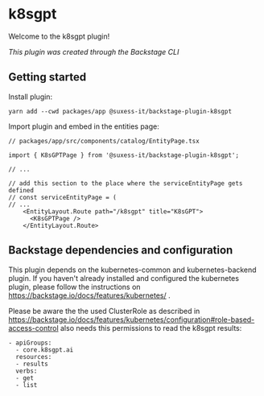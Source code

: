 # k8sgpt

Welcome to the k8sgpt plugin!

_This plugin was created through the Backstage CLI_

## Getting started

Install plugin:
```
yarn add --cwd packages/app @suxess-it/backstage-plugin-k8sgpt
```

Import plugin and embed in the entities page:

```
// packages/app/src/components/catalog/EntityPage.tsx

import { K8sGPTPage } from '@suxess-it/backstage-plugin-k8sgpt';

// ...

// add this section to the place where the serviceEntityPage gets defined
// const serviceEntityPage = (
// ...
    <EntityLayout.Route path="/k8sgpt" title="K8sGPT">
      <K8sGPTPage />
    </EntityLayout.Route>
```
    
## Backstage dependencies and configuration

This plugin depends on the kubernetes-common and kubernetes-backend plugin. If you haven't already installed and configured the kubernetes plugin, please follow the instructions on https://backstage.io/docs/features/kubernetes/ .

Please be aware the the used ClusterRole as described in https://backstage.io/docs/features/kubernetes/configuration#role-based-access-control also needs this permissions to read the k8sgpt results:

```
- apiGroups:
  - core.k8sgpt.ai
  resources:
  - results
  verbs:
  - get
  - list
```


